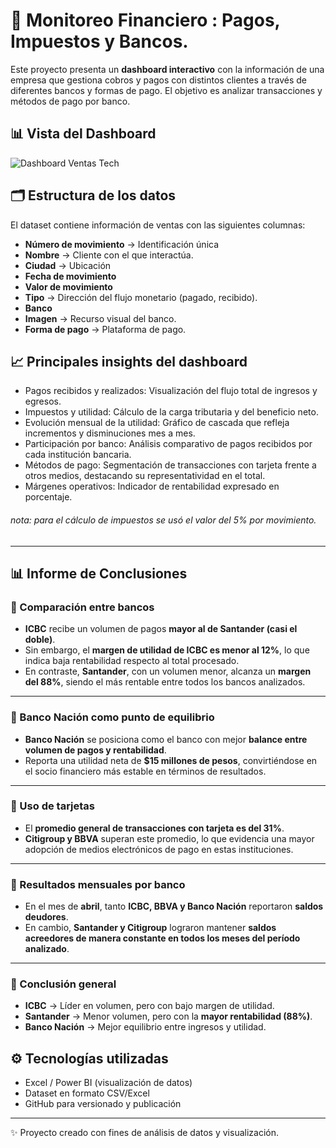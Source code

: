 # 🏦 Monitoreo Financiero : Pagos, Impuestos y Bancos.

Este proyecto presenta un **dashboard interactivo** con la información de una empresa que gestiona cobros y pagos con distintos clientes a través de diferentes bancos y formas de pago.
El objetivo es analizar transacciones y métodos de pago por banco.

## 📊 Vista del Dashboard

![Dashboard Ventas Tech](https://raw.github.com/walternahuel02/bi-projects-collection/main/Monitoreo-Financiero:-Pagos-Impuestos-y-Bancos/assets/visual1.jpg)

## 🗂️ Estructura de los datos

El dataset contiene información de ventas con las siguientes columnas:

- **Número de movimiento** → Identificación única
- **Nombre** → Cliente con el que interactúa.
- **Ciudad** → Ubicación
- **Fecha de movimiento** 
- **Valor de movimiento** 
- **Tipo** → Dirección del flujo monetario (pagado, recibido).
- **Banco**   
- **Imagen** → Recurso visual del banco. 
- **Forma de pago** → Plataforma de pago.

## 📈 Principales insights del dashboard

- Pagos recibidos y realizados: Visualización del flujo total de ingresos y egresos.
- Impuestos y utilidad: Cálculo de la carga tributaria y del beneficio neto.
- Evolución mensual de la utilidad: Gráfico de cascada que refleja incrementos y disminuciones mes a mes.
- Participación por banco: Análisis comparativo de pagos recibidos por cada institución bancaria.
- Métodos de pago: Segmentación de transacciones con tarjeta frente a otros medios, destacando su representatividad en el total.
- Márgenes operativos: Indicador de rentabilidad expresado en porcentaje.

###### nota: para el cálculo de impuestos se usó el valor del 5% por movimiento.

-----------------------------------------------------------
## 📊 Informe de Conclusiones 

### 🔹 Comparación entre bancos  
- **ICBC** recibe un volumen de pagos **mayor al de Santander (casi el doble)**.  
- Sin embargo, el **margen de utilidad de ICBC es menor al 12%**, lo que indica baja rentabilidad respecto al total procesado.  
- En contraste, **Santander**, con un volumen menor, alcanza un **margen del 88%**, siendo el más rentable entre todos los bancos analizados.  

---

### 🔹 Banco Nación como punto de equilibrio  
- **Banco Nación** se posiciona como el banco con mejor **balance entre volumen de pagos y rentabilidad**.  
- Reporta una utilidad neta de **$15 millones de pesos**, convirtiéndose en el socio financiero más estable en términos de resultados.  

---

### 🔹 Uso de tarjetas  
- El **promedio general de transacciones con tarjeta es del 31%**.  
- **Citigroup y BBVA** superan este promedio, lo que evidencia una mayor adopción de medios electrónicos de pago en estas instituciones.  

---

### 🔹 Resultados mensuales por banco  
- En el mes de **abril**, tanto **ICBC, BBVA y Banco Nación** reportaron **saldos deudores**.  
- En cambio, **Santander y Citigroup** lograron mantener **saldos acreedores de manera constante en todos los meses del período analizado**.  

---

### 📌 Conclusión general  
- **ICBC** → Líder en volumen, pero con bajo margen de utilidad.  
- **Santander** → Menor volumen, pero con la **mayor rentabilidad (88%)**.  
- **Banco Nación** → Mejor equilibrio entre ingresos y utilidad.  

## ⚙️ Tecnologías utilizadas

- Excel / Power BI (visualización de datos)  
- Dataset en formato CSV/Excel  
- GitHub para versionado y publicación  

---

✨ Proyecto creado con fines de análisis de datos y visualización.  
